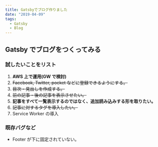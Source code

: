 ```yaml
---
title: Gatsbyでブログ作りました
date: "2019-04-09"
tags:
  - Gatsby
  - Blog
---
```


## Gatsby でブログをつくってみる

### 試したいことをリスト

1. **AWS 上で運用(GW で検討)**
2. ~~Facebook, Twitter, pocket などに登録できるようにする。~~
3. ~~目次・見出しを作成する。~~
4. ~~前の記事・後の記事を表示させたい。~~
5. **記事をすべて一覧表示するのではなく、追加読み込みする形を取りたい。**
6. ~~記事に対するタグを導入したい。~~
7. Service Worker の導入

### 既存バグなど

- Footer が下に固定されていない。
